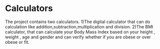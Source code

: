 # Calculators
The project contains two calculators.
1)The digital calculator that can do calculation like addition,subtraction,multiplication and division.
2)The BMI calculator, that can calculate your Body Mass Index based on your height , weight , age and gender and can verify whether if you are obese or over obese or fit.  
